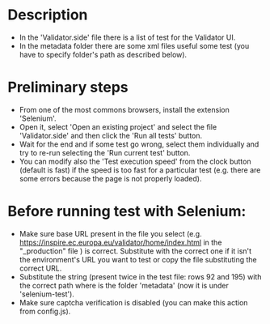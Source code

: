 # Description
- In the 'Validator.side' file there is a list of test for the Validator UI.
- In the metadata folder there are some xml files useful some test (you have to specify folder's path as described below).
  
# Preliminary steps
- From one of the most commons browsers, install the extension 'Selenium'.
- Open it, select 'Open an existing project' and select the file 'Validator.side' and then click the 'Run all tests' button.
- Wait for the end and if some test go wrong, select them individually and try to re-run selecting the 'Run current test' 
  button.
- You can modify also the 'Test execution speed' from the clock button (default is fast) if the speed is too fast for a
  particular test (e.g. there are some errors because the page is not properly loaded).
  
# Before running test with Selenium:
- Make sure base URL present in the file you select (e.g. https://inspire.ec.europa.eu/validator/home/index.html in the "_production" file ) is correct. 
  Substitute with the correct one if it isn't the environment's URL you want to test or copy the file substituting the correct URL.
- Substitute the <path> string (present twice in the test file: rows 92 and 195) with the correct path where is the folder 
  'metadata' (now it is under 'selenium-test').
- Make sure captcha verification is disabled (you can make this action from config.js).
